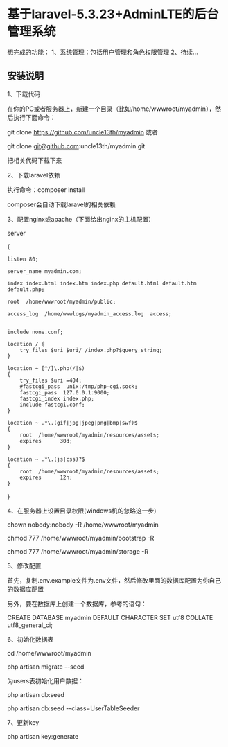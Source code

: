 # 基于laravel-5.3.23+AdminLTE的后台管理系统

想完成的功能：
1、系统管理：包括用户管理和角色权限管理
2、待续...

## 安装说明

1、下载代码

在你的PC或者服务器上，新建一个目录（比如/home/wwwroot/myadmin），然后执行下面命令：

git clone https://github.com/uncle13th/myadmin  或者

git clone git@github.com:uncle13th/myadmin.git

把相关代码下载下来

2、下载laravel依赖

执行命令：composer install

composer会自动下载laravel的相关依赖

3、配置nginx或apache（下面给出nginx的主机配置）

server

{

    listen 80;

    server_name myadmin.com;

    index index.html index.htm index.php default.html default.htm default.php;

    root  /home/wwwroot/myadmin/public;

    access_log  /home/wwwlogs/myadmin_access.log  access;


    include none.conf;

    location / {
        try_files $uri $uri/ /index.php?$query_string;
    }

    location ~ [^/]\.php(/|$)
    {
        try_files $uri =404;
        #fastcgi_pass  unix:/tmp/php-cgi.sock;
        fastcgi_pass  127.0.0.1:9000;
        fastcgi_index index.php;
        include fastcgi.conf;
    }

    location ~ .*\.(gif|jpg|jpeg|png|bmp|swf)$
    {
        root  /home/wwwroot/myadmin/resources/assets;
        expires      30d;
    }

    location ~ .*\.(js|css)?$
    {
        root  /home/wwwroot/myadmin/resources/assets;
        expires      12h;
    }
}

4、在服务器上设置目录权限(windows机的忽略这一步)

chown nobody:nobody -R /home/wwwroot/myadmin

chmod 777 /home/wwwroot/myadmin/bootstrap -R

chmod 777 /home/wwwroot/myadmin/storage -R
 
5、修改配置

首先，复制.env.example文件为.env文件，然后修改里面的数据库配置为你自己的数据库配置

另外，要在数据库上创建一个数据库，参考的语句：

CREATE DATABASE myadmin DEFAULT CHARACTER SET utf8 COLLATE utf8_general_ci;

6、初始化数据表

cd /home/wwwroot/myadmin

php artisan migrate --seed

为users表初始化用户数据：

php artisan db:seed

php artisan db:seed --class=UserTableSeeder

7、更新key

php artisan key:generate







